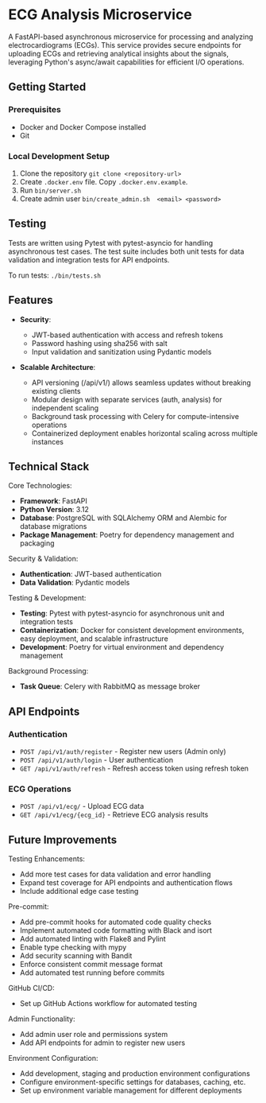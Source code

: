 # ECG Analysis Microservice

A FastAPI-based asynchronous microservice for processing and analyzing electrocardiograms (ECGs). This service provides secure endpoints for uploading ECGs and retrieving analytical insights about the signals, leveraging Python's async/await capabilities for efficient I/O operations.

## Getting Started

### Prerequisites

- Docker and Docker Compose installed
- Git

### Local Development Setup

1. Clone the repository  `git clone <repository-url>`
2. Create `.docker.env` file. Copy `.docker.env.example`.
3. Run `bin/server.sh`
4. Create admin user `bin/create_admin.sh  <email> <password>`

## Testing

Tests are written using Pytest with pytest-asyncio for handling asynchronous test cases. The test suite includes both unit tests for data validation and integration tests for API endpoints.

To run tests:
`./bin/tests.sh`


## Features

- **Security**: 
  - JWT-based authentication with access and refresh tokens
  - Password hashing using sha256 with salt
  - Input validation and sanitization using Pydantic models

- **Scalable Architecture**: 
  - API versioning (/api/v1/) allows seamless updates without breaking existing clients
  - Modular design with separate services (auth, analysis) for independent scaling
  - Background task processing with Celery for compute-intensive operations
  - Containerized deployment enables horizontal scaling across multiple instances

## Technical Stack

Core Technologies:
- **Framework**: FastAPI
- **Python Version**: 3.12
- **Database**: PostgreSQL with SQLAlchemy ORM and Alembic for database migrations
- **Package Management**: Poetry for dependency management and packaging

Security & Validation:
- **Authentication**: JWT-based authentication 
- **Data Validation**: Pydantic models

Testing & Development:
- **Testing**: Pytest with pytest-asyncio for asynchronous unit and integration tests
- **Containerization**: Docker for consistent development environments, easy deployment, and scalable infrastructure
- **Development**: Poetry for virtual environment and dependency management

Background Processing:
- **Task Queue**: Celery with RabbitMQ as message broker



## API Endpoints

### Authentication

- `POST /api/v1/auth/register` - Register new users (Admin only)
- `POST /api/v1/auth/login` - User authentication
- `GET /api/v1/auth/refresh` - Refresh access token using refresh token

### ECG Operations

- `POST /api/v1/ecg/` - Upload ECG data
- `GET /api/v1/ecg/{ecg_id}` - Retrieve ECG analysis results


## Future Improvements
Testing Enhancements:

- Add more test cases for data validation and error handling
- Expand test coverage for API endpoints and authentication flows
- Include additional edge case testing

Pre-commit:

- Add pre-commit hooks for automated code quality checks
- Implement automated code formatting with Black and isort
- Add automated linting with Flake8 and Pylint
- Enable type checking with mypy
- Add security scanning with Bandit
- Enforce consistent commit message format
- Add automated test running before commits

GitHub CI/CD:

- Set up GitHub Actions workflow for automated testing

Admin Functionality:

- Add admin user role and permissions system
- Add API endpoints for admin to register new users

Environment Configuration:

- Add development, staging and production environment configurations
- Configure environment-specific settings for databases, caching, etc.
- Set up environment variable management for different deployments



